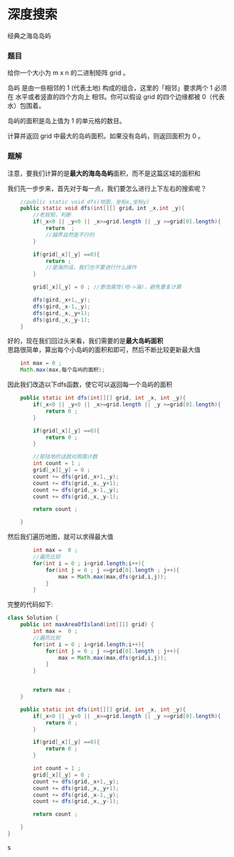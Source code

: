 # 深度搜索
经典之海岛岛屿

### 题目
给你一个大小为 m x n 的二进制矩阵 grid 。

岛屿 是由一些相邻的 1 (代表土地) 构成的组合，这里的「相邻」要求两个 1 必须在 水平或者竖直的四个方向上 相邻。你可以假设 grid 的四个边缘都被 0（代表水）包围着。

岛屿的面积是岛上值为 1 的单元格的数目。

计算并返回 grid 中最大的岛屿面积。如果没有岛屿，则返回面积为 0 。

### 题解
注意，要我们计算的是**最大的海岛岛屿**面积，而不是这篇区域的面积和  

我们先一步步来，首先对于每一点，我们要怎么进行上下左右的搜索呢？    
```java
    //public static void dfs(地图，坐标x,坐标y)
    public static void dfs(int[][] grid，int _x,int _y){
        //老规矩，判断
        if(_x<0 || _y<0 || _x>=grid.length || _y >=grid[0].length){
            return  ;
            //越界自然是不行的
        }

        if(grid[_x][_y] ==0){
            return ;
            //是海的话，我们也不要进行什么操作
        }

        grid[_x][_y] = 0 ; //更改属性(地->海)，避免重复计算

        dfs(gird,_x+1,_y);
        dfs(gird,_x-1,_y);
        dfs(gird,_x,_y+1);
        dfs(gird,_x,_y-1);
    }
```
好的，现在我们回过头来看，我们需要的是**最大岛屿面积**  
思路很简单，算出每个小岛屿的面积和即可，然后不断比较更新最大值
```Java
    int max = 0 ; 
    Math.max(max,每个岛屿的面积);
```

因此我们改造以下dfs函数，使它可以返回每一个岛屿的面积   
```Java
    public static int dfs(int[][] grid, int _x, int _y){
        if(_x<0 || _y<0 || _x>=grid.length || _y >=grid[0].length){
            return 0 ;
        }

        if(grid[_x][_y] ==0){
            return 0 ;
        }

        //是陆地的话就对周围计数
        int count = 1 ;
        grid[_x][_y] = 0 ;
        count += dfs(grid,_x+1,_y);
        count += dfs(grid,_x,_y+1);
        count += dfs(grid,_x-1,_y);
        count += dfs(grid,_x,_y-1);

        return count ;

    }
```
然后我们遍历地图，就可以求得最大值
```Java
        int max =  0 ;
        //遍历比较
        for(int i = 0 ; i<grid.length;i++){
            for(int j = 0 ; j <=grid[0].length ; j++){
                max = Math.max(max,dfs(grid,i,j));
            }
        }
``` 

完整的代码如下:    
```Java
class Solution {
    public int maxAreaOfIsland(int[][] grid) {
        int max =  0 ;
        //遍历比较
        for(int i = 0 ; i<grid.length;i++){
            for(int j = 0 ; j <=grid[0].length ; j++){
                max = Math.max(max,dfs(grid,i,j));
            }
        }


        return max ; 
    }

    public static int dfs(int[][] grid, int _x, int _y){
        if(_x<0 || _y<0 || _x>=grid.length || _y >=grid[0].length){
            return 0 ;
        }

        if(grid[_x][_y] ==0){
            return 0 ;
        }

        int count = 1 ;
        grid[_x][_y] = 0 ;
        count += dfs(grid,_x+1,_y);
        count += dfs(grid,_x,_y+1);
        count += dfs(grid,_x-1,_y);
        count += dfs(grid,_x,_y-1);

        return count ;

    }
}
``` 

s